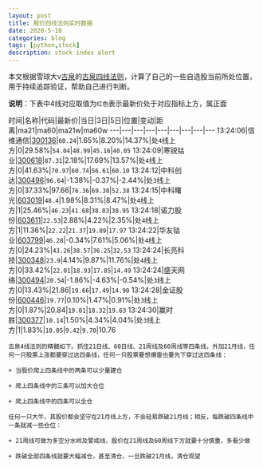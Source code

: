 ```yaml
---
layout: post
title: 股价四线法则实时数据
date: 2020-5-10
categories: blog
tags: [python,stock]
description: stock index alert
---
```



本文根据雪球大v[古泉](https://xueqiu.com/u/7148646888)的[古泉四线法则](https://xueqiu.com/7148646888/130498192)，计算了自己的一些自选股当前所处位置，用于持续追踪验证，帮助自己进行判断。

**说明**：下表中4线对应取值为`红色`表示最新价处于对应指标上方，属正面

时间|名称|代码|最新价|当日|3日|5日|位置|变动|距离|ma21|ma60|ma21w|ma60w
---|---|---|---|---|---|---|---|---
13:24:06|信维通信|[300136](https://xueqiu.com/S/SZ300136)|`60.24`|1.65%|8.20%|14.37%|处`4`线上方|0|29.58%|`54.04`|`48.99`|`45.16`|`40.05`
13:24:09|寒锐钴业|[300618](https://xueqiu.com/S/SZ300618)|`87.31`|2.18%|17.69%|13.57%|处`4`线上方|0|41.63%|`70.97`|`60.74`|`56.61`|`60.10`
13:24:12|中科创达|[300496](https://xueqiu.com/S/SZ300496)|`96.64`|-1.38%|-0.37%|-2.44%|处`3`线上方|0|37.33%|97.66|`76.36`|`69.38`|`52.38`
13:24:15|中科曙光|[603019](https://xueqiu.com/S/SH603019)|`48.4`|1.98%|8.31%|8.47%|处`4`线上方|1|25.46%|`46.23`|`41.68`|`38.83`|`30.95`
13:24:18|诺力股份|[603611](https://xueqiu.com/S/SH603611)|`22.53`|2.88%|4.22%|2.35%|处`4`线上方|1|11.36%|`22.22`|`21.37`|`19.89`|`17.97`
13:24:22|华友钴业|[603799](https://xueqiu.com/S/SH603799)|`46.28`|-0.34%|7.61%|5.06%|处`4`线上方|0|24.23%|`43.26`|`38.57`|`36.25`|`32.53`
13:24:24|长亮科技|[300348](https://xueqiu.com/S/SZ300348)|`23.9`|4.14%|9.87%|11.76%|处`4`线上方|0|33.42%|`22.01`|`18.93`|`17.85`|`14.49`
13:24:24|盛天网络|[300494](https://xueqiu.com/S/SZ300494)|`20.54`|-1.86%|-4.63%|-0.54%|处`3`线上方|0|13.43%|21.86|`19.66`|`17.49`|`14.90`
13:24:28|金证股份|[600446](https://xueqiu.com/S/SH600446)|`19.77`|0.10%|1.47%|0.91%|处`3`线上方|0|1.87%|20.84|`19.01`|`18.32`|`19.63`
13:24:30|赢时胜|[300377](https://xueqiu.com/S/SZ300377)|`10.14`|1.50%|4.34%|4.04%|处`3`线上方|1|1.83%|`10.05`|`9.42`|`9.70`|10.76

```
古泉4线法则的精髓如下。抓住21日线、60日线、21周线及60周线等四条线，外加21月线，任何一只股票上涨都要穿过这四条线，任何一只股票要想爆雷也要先下穿过这四条线：

+ 当股价爬上四条线中的两条可以少量建仓

+ 爬上四条线中的三条可以加大仓位

+ 爬上四条线中的四条可以全仓

任何一只大牛，其股价都会坚守在21月线上方，不会轻易跌破21月线；相反，每跌破四条线中一条就减一些仓位：

+ 21周线可做为多空分水岭及警戒线，股价在21周线及60周线下方就要十分慎重，多看少做

+ 跌破全部四条线就要大幅减仓，甚至清仓，一旦跌破21月线，清仓观望
```